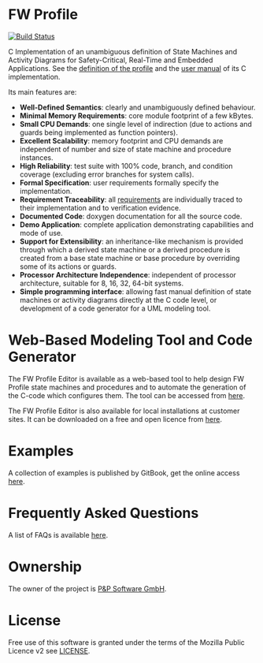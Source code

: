 # FW Profile
[![Build Status](https://github.com/pnp-software/fwprofile/workflows/Build/badge.svg)](https://github.com/pnp-software/fwprofile/actions)

C Implementation of an unambiguous definition of State Machines and Activity Diagrams for Safety-Critical, Real-Time and Embedded Applications. See the [definition of the profile](/doc/fwprofile/FWProfile.pdf) and the [user manual](/doc/um/UserManual.pdf) of its C implementation.

Its main features are:

* **Well-Defined Semantics**: clearly and unambiguously defined behaviour.
* **Minimal Memory Requirements**: core module footprint of a few kBytes.
* **Small CPU Demands**: one single level of indirection (due to actions and guards being implemented as function pointers).
* **Excellent Scalability**: memory footprint and CPU demands are independent of number and size of state machine and procedure instances.
* **High Reliability**: test suite with 100% code, branch, and condition coverage (excluding error branches for system calls).
* **Formal Specification**: user requirements formally specify the implementation.
* **Requirement Traceability**: all [requirements](/doc/req/UserRequirements.pdf) are individually traced to their implementation and to verification evidence.
* **Documented Code**: doxygen documentation for all the source code.
* **Demo Application**: complete application demonstrating capabilities and mode of use.
* **Support for Extensibility**: an inheritance-like mechanism is provided through which a derived state machine or a derived procedure is created from a base state machine or base procedure by overriding some of its actions or guards.
* **Processor Architecture Independence**: independent of processor architecture, suitable for 8, 16, 32, 64-bit systems.
* **Simple programming interface**: allowing fast manual definition of state machines or activity diagrams directly at the C code level, or development of a code generator for a UML modeling tool.

# Web-Based Modeling Tool and Code Generator
The FW Profile Editor is available as a web-based tool to help design FW Profile state machines and procedures and to automate the generation of the C-code which configures them. The tool can be accessed from [here](http://pnp-software.com/fwprofile/editor/).

The FW Profile Editor is also available for local installations at customer sites. It can be downloaded on a free and open licence from [here](https://github.com/pnp-software/fwprofile-editor-pub).

# Examples
A collection of examples is published by GitBook, get the online access [here](https://www.gitbook.com/book/cechticky/fw-profile-examples/details).

# Frequently Asked Questions
A list of FAQs is available [here](/doc/faq/FAQ.pdf).

# Ownership
The owner of the project is [P&P Software GmbH](https://pnp-software.com/).

# License
Free use of this software is granted under the terms of the Mozilla Public Licence v2 see [LICENSE](LICENSE).
